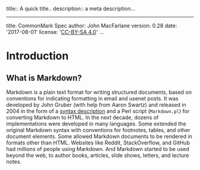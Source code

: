 title:: A quick title..
description:: a meta description...

---
title: CommonMark Spec
author: John MacFarlane
version: 0.28
date: '2017-08-01'
license: '[CC-BY-SA 4.0](http://creativecommons.org/licenses/by-sa/4.0/)'
...

# Introduction

## What is Markdown?

Markdown is a plain text format for writing structured documents,
based on conventions for indicating formatting in email
and usenet posts.  It was developed by John Gruber (with
help from Aaron Swartz) and released in 2004 in the form of a
[syntax description](http://daringfireball.net/projects/markdown/syntax)
and a Perl script (`Markdown.pl`) for converting Markdown to
HTML.  In the next decade, dozens of implementations were
developed in many languages.  Some extended the original
Markdown syntax with conventions for footnotes, tables, and
other document elements.  Some allowed Markdown documents to be
rendered in formats other than HTML.  Websites like Reddit,
StackOverflow, and GitHub had millions of people using Markdown.
And Markdown started to be used beyond the web, to author books,
articles, slide shows, letters, and lecture notes.
